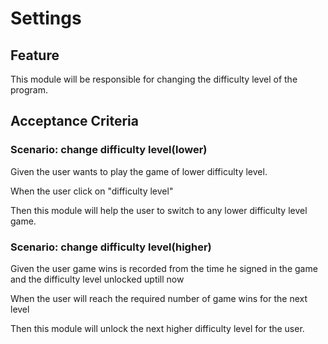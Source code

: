 # Settings

## Feature

This module will be responsible for changing
the difficulty level of the program.

## Acceptance Criteria

### Scenario: change difficulty level(lower)

Given the user wants to play the game of
lower difficulty level.

When the user click on "difficulty level"

Then this module will help the user to switch
to any lower difficulty level game.

### Scenario: change difficulty level(higher)

Given the user game wins is recorded from the
time he signed in the game and the difficulty
level unlocked uptill now

When the user will reach the required number
of game wins for the next level

Then this module will unlock the next higher
difficulty level for the user.
